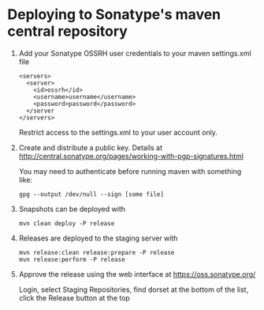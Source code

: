 Deploying to Sonatype's maven central repository
================================================
1. Add your Sonatype OSSRH user credentials to your maven settings.xml file
    ```
    <servers>
      <server>
        <id>ossrh</id>
        <username>username</username>
        <password>password</password>
      </server
    </servers>
    ```
    Restrict access to the settings.xml to your user account only.

2. Create and distribute a public key. Details at http://central.sonatype.org/pages/working-with-pgp-signatures.html

    You may need to authenticate before running maven with something like:
    ```
    gpg --output /dev/null --sign [some file]
    ```

3. Snapshots can be deployed with
    ```
    mvn clean deploy -P release
    ```

4. Releases are deployed to the staging server with
    ```
    mvn release:clean release:prepare -P release
    mvn release:perform -P release
    ```

5. Approve the release using the web interface at https://oss.sonatype.org/

    Login, select Staging Repositories, find dorset at the bottom of the list, click the Release button at the top

